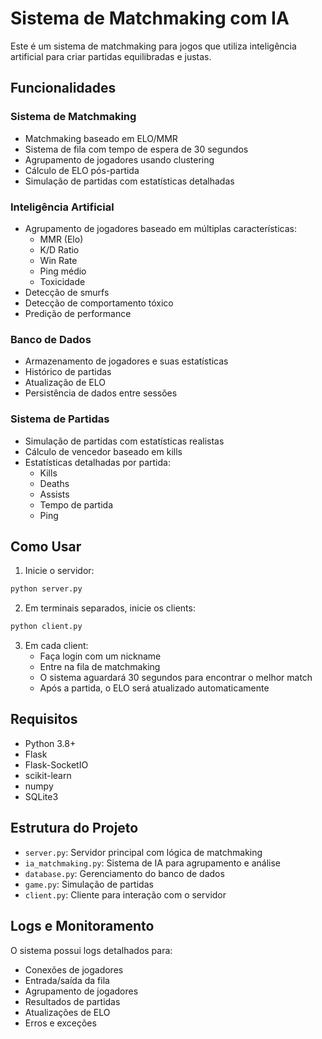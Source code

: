 # Sistema de Matchmaking com IA

Este é um sistema de matchmaking para jogos que utiliza inteligência artificial para criar partidas equilibradas e justas.

## Funcionalidades

### Sistema de Matchmaking
- Matchmaking baseado em ELO/MMR
- Sistema de fila com tempo de espera de 30 segundos
- Agrupamento de jogadores usando clustering
- Cálculo de ELO pós-partida
- Simulação de partidas com estatísticas detalhadas

### Inteligência Artificial
- Agrupamento de jogadores baseado em múltiplas características:
  - MMR (Elo)
  - K/D Ratio
  - Win Rate
  - Ping médio
  - Toxicidade
- Detecção de smurfs
- Detecção de comportamento tóxico
- Predição de performance

### Banco de Dados
- Armazenamento de jogadores e suas estatísticas
- Histórico de partidas
- Atualização de ELO
- Persistência de dados entre sessões

### Sistema de Partidas
- Simulação de partidas com estatísticas realistas
- Cálculo de vencedor baseado em kills
- Estatísticas detalhadas por partida:
  - Kills
  - Deaths
  - Assists
  - Tempo de partida
  - Ping

## Como Usar

1. Inicie o servidor:
```bash
python server.py
```

2. Em terminais separados, inicie os clients:
```bash
python client.py
```

3. Em cada client:
   - Faça login com um nickname
   - Entre na fila de matchmaking
   - O sistema aguardará 30 segundos para encontrar o melhor match
   - Após a partida, o ELO será atualizado automaticamente

## Requisitos

- Python 3.8+
- Flask
- Flask-SocketIO
- scikit-learn
- numpy
- SQLite3

## Estrutura do Projeto

- `server.py`: Servidor principal com lógica de matchmaking
- `ia_matchmaking.py`: Sistema de IA para agrupamento e análise
- `database.py`: Gerenciamento do banco de dados
- `game.py`: Simulação de partidas
- `client.py`: Cliente para interação com o servidor

## Logs e Monitoramento

O sistema possui logs detalhados para:
- Conexões de jogadores
- Entrada/saída da fila
- Agrupamento de jogadores
- Resultados de partidas
- Atualizações de ELO
- Erros e exceções

